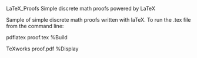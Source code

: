LaTeX_Proofs
Simple discrete math proofs powered by LaTeX

Sample of simple discrete math proofs written with laTeX.
To run the .tex file from the command line:

<p>pdflatex proof.tex %Build
<p>TeXworks proof.pdf %Display
